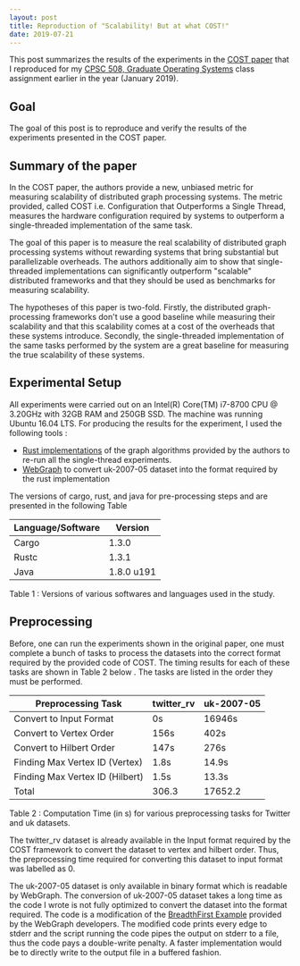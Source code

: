 ```yaml
---
layout: post
title: Reproduction of "Scalability! But at what COST!"
date: 2019-07-21
---
```


This post summarizes the results of the experiments in the [COST paper](https://www.usenix.org/system/files/conference/hotos15/hotos15-paper-mcsherry.pdf)
that I reproduced for my [CPSC 508, Graduate Operating Systems](https://www.seltzer.com/margo/teaching/CS508.19/syllabus.html) class assignment earlier in the year (January 2019).

## Goal

The goal of this post is to reproduce and verify the results of the experiments presented in
the COST paper.

## Summary of the paper

In the COST paper, the authors provide a new, unbiased metric
for measuring scalability of distributed graph processing systems. The metric provided, called COST i.e.
Configuration that Outperforms a Single Thread, measures the hardware configuration required by systems
to outperform a single-threaded implementation of the same task.

The goal of this paper is to measure the real scalability of distributed graph processing systems without
rewarding systems that bring substantial but parallelizable overheads. The authors additionally aim to
show that single-threaded implementations can significantly outperform "scalable" distributed frameworks
and that they should be used as benchmarks for measuring scalability.

The hypotheses of this paper is two-fold. Firstly, the distributed graph-processing frameworks don't use a good baseline
while measuring their scalability and that this scalability comes at a cost of the overheads that these
systems introduce. Secondly, the single-threaded implementation of the same tasks performed by the system
are a great baseline for measuring the true scalability of these systems.

## Experimental Setup

All experiments were carried out on an Intel(R) Core(TM) i7-8700 CPU @ 3.20GHz with 32GB RAM and 250GB SSD.
The machine was running Ubuntu 16.04 LTS.
For producing the results for the experiment, I used the following tools :

+ [Rust implementations](https://github.com/frankmcsherry/COST) of the graph algorithms provided by the authors to re-run all the single-thread experiments.
+ [WebGraph](http://webgraph.di.unimi.it/) to convert uk-2007-05 dataset into the format required by the rust implementation

The versions of cargo, rust, and java for pre-processing steps and are presented in the following Table

| Language/Software | Version |
| ----------------- | ------- |
| Cargo | 1.3.0 |
| Rustc | 1.3.1 |
| Java  | 1.8.0 u191|
Table 1 : Versions of various softwares and languages used in the study.

## Preprocessing

Before, one can run the experiments shown in the original paper,
one must complete a bunch of tasks to process the datasets into the correct format required by
the provided code of COST. The timing results for each of these tasks are shown in Table 2 below .
The tasks are listed in the order they must be performed.

| Preprocessing Task | twitter\_rv | uk-2007-05 |
| ----------------- | ------- | ------- |
| Convert to Input Format | 0s | 16946s | 
| Convert to Vertex Order | 156s | 402s | 
| Convert to Hilbert Order | 147s | 276s |
| Finding Max Vertex ID (Vertex) | 1.8s | 14.9s | 
| Finding Max Vertex ID (Hilbert) | 1.5s | 13.3s |
| Total | 306.3 | 17652.2|
Table 2 : Computation Time (in s) for various preprocessing tasks for Twitter and uk datasets.

The twitter_rv dataset is already available in the Input format required by the COST framework to convert
the dataset to vertex and hilbert order. Thus, the preprocessing time required for converting this dataset to
input format was labelled as 0.

The uk-2007-05 dataset is only available in binary format which is readable by WebGraph.
The conversion of uk-2007-05 dataset takes
a long time as the code I wrote is not fully optimized to convert the dataset into the format required. 
The code is a modification of the [BreadthFirst Example](https://github.com/lhelwerd/WebGraph/blob/a61c6a1d409d89eb2f0112b2cc837eea409b2774/src/it/unimi/dsi/webgraph/examples/BreadthFirst.java) provided by the WebGraph developers.
The modified code prints every edge to stderr and the script running the code pipes the output on stderr to a file, thus the code
pays a double-write penalty. A faster implementation would be to directly write to the output file in a buffered fashion. 